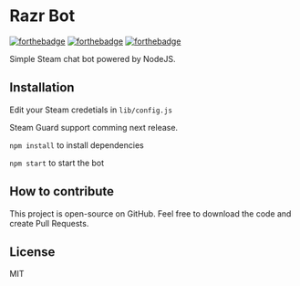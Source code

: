 # Razr Bot

[![forthebadge](http://forthebadge.com/images/badges/built-with-love.svg)](http://forthebadge.com) [![forthebadge](http://forthebadge.com/images/badges/built-with-swag.svg)](http://forthebadge.com) [![forthebadge](http://forthebadge.com/images/badges/uses-js.svg)](http://forthebadge.com)

Simple Steam chat bot powered by NodeJS.


## Installation

Edit your Steam credetials in `lib/config.js`

Steam Guard support comming next release.


`npm install` to install dependencies

`npm start` to start the bot

## How to contribute
This project is open-source on GitHub. Feel free to download the code and create Pull Requests.

## License

MIT
